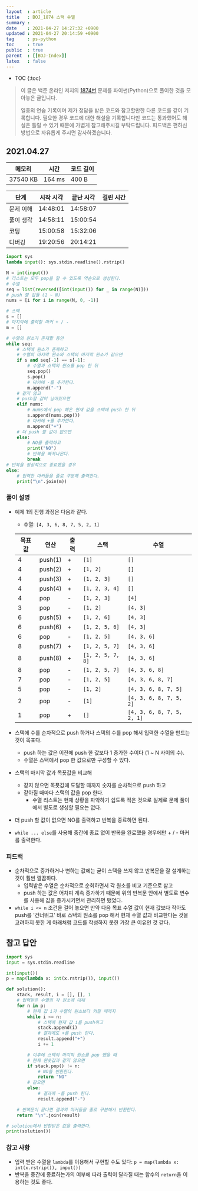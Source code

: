 ```yaml
---
layout  : article
title   : BOJ_1874 스택 수열
summary : 
date    : 2021-04-27 14:27:32 +0900
updated : 2021-04-27 20:14:59 +0900
tag     : ps-python
toc     : true
public  : true
parent  : [[BOJ-Index]]
latex   : false
---
```

* TOC
{:toc}

>이 글은 백준 온라인 저지의 [1874번](https://www.acmicpc.net/problem/1874) 문제를 파이썬(Python)으로 풀이한 것을 모아놓은 글입니다.
>
> 일종의 연습 기록이며 제가 정답을 받은 코드와 참고할만한 다른 코드를 같이 기록합니다. 필요한 경우 코드에 대한 해설을 기록합니다만 코드는 통과했어도 해설은 틀릴 수 있기 때문에 가볍게 참고해주시길 부탁드립니다. 피드백은 편하신 방법으로 자유롭게 주시면 감사하겠습니다.

## 2021.04.27

| 메모리    | 시간   | 코드 길이 |
| --------- | -----  | --------- |
| 37540 KB  | 164 ms | 400 B     |

| 단계      | 시작 시각 | 끝난 시각 | 걸린 시간 |
| --------- | --------- | --------- | --------- |
| 문제 이해 | 14:48:01  | 14:58:07  |           |
| 풀이 생각 | 14:58:11  | 15:00:54  |           |
| 코딩      | 15:00:58  | 15:32:06  |           |
| 디버깅    | 19:20:56  | 20:14:21  |           |

```python
import sys
lambda input(): sys.stdin.readline().rstrip()

N = int(input())
# 리스트는 모두 pop을 할 수 있도록 역순으로 생성한다.
# 수열
seq = list(reversed([int(input()) for _ in range(N)]))
# push 할 값들 (1 ~ N)
nums = [i for i in range(N, 0, -1)]

# 스택
s = []
# 마지막에 출력할 마커 + / -
m = []

# 수열의 원소가 존재할 동안
while seq:
    # 스택에 원소가 존재하고
    # 수열의 마지막 원소와 스택의 마지막 원소가 같으면
    if s and seq[-1] == s[-1]:
        # 수열과 스택의 원소를 pop 한 뒤
        seq.pop()
        s.pop()
        # 마커에 -를 추가한다.
        m.append("-")
    # 같지 않고
    # push할 값이 남아있으면
    elif nums: 
        # nums에서 pop 해온 현재 값을 스택에 push 한 뒤
        s.append(nums.pop())
        # 마커에 +를 추가한다.
        m.append("+")
    # 더 push 할 값이 없으면
    else:
        # NO를 출력하고
        print("NO")
        # 반복을 빠져나온다.
        break
# 반복을 정상적으로 종료했을 경우
else:
    # 입력한 마커들을 줄로 구분해 출력한다.
    print("\n".join(m))
```

### 풀이 설명

* 예제 1의 진행 과정은 다음과 같다.
    * 수열:  `[4, 3, 6, 8, 7, 5, 2, 1]`

    |목표 값| 연산 | 출력 | 스택 | 수열 |
    | --- | --- | --- | --- | --- |
    | 4 | push(1) | + |`[1]` | `[]` |
    | 4 | push(2) | + |`[1, 2]` | `[]` |
    | 4 | push(3) | + | `[1, 2, 3]` | `[]` |
    | 4 | push(4) | + | `[1, 2, 3, 4]` | `[]` |
    | 4 | pop | - | `[1, 2, 3]` | `[4]`|
    | 3 | pop | - | `[1, 2]` | `[4, 3]`|
    | 6 | push(5) | + | `[1, 2, 6]` |  `[4, 3]` |
    | 6 | push(6) | + | `[1, 2, 5, 6]` | `[4, 3]` |
    | 6 | pop | - | `[1, 2, 5]` | `[4, 3, 6]` |
    | 8 | push(7) | + | `[1, 2, 5, 7]` | `[4, 3, 6]` |
    | 8 | push(8) | + | `[1, 2, 5, 7, 8]` | `[4, 3, 6]` |
    | 8 | pop  | - | `[1, 2, 5, 7]` | `[4, 3, 6, 8]` |
    | 7 | pop  | - | `[1, 2, 5]` | `[4, 3, 6, 8, 7]` |
    | 5 | pop  | - | `[1, 2]` | `[4, 3, 6, 8, 7, 5]` |
    | 2 | pop  | - | `[1]` | `[4, 3, 6, 8, 7, 5, 2]` |
    | 1 | pop | + |`[]` |  `[4, 3, 6, 8, 7, 5, 2, 1]`|

* 스택에 수를 순차적으로 push 하거나 스택의 수를 pop 해서 입력한 수열을 만드는 것이 목표다.
    * push 하는 값은 이전에 push 한 값보다 1 증가한 수이다 (1 ~ N 사이의 수).
    * 수열은 스택에서 pop 한 값으로만 구성할 수 있다.
* 스택의 마지막 값과 목푯값을 비교해
    * 같지 않으면 목푯값에 도달할 때까지 숫자를 순차적으로 push 하고
    * 같아질 때마다 스택의 값을 pop 한다.
        * 수열 리스트는 현재 상황을 파악하기 쉽도록 적은 것으로 실제로 문제 풀이에서 별도로 생성할 필요는 없다.
* 더 push 할 값이 없으면 NO를 출력하고 반복을 종료하면 된다.
* `while ... else`를 사용해 중간에 종료 없이 반복을 완료했을 경우에만 + / - 마커를 출력한다.

### 피드백

* 순차적으로 증가하거나 변하는 값에는 굳이 스택을 쓰지 않고 반복문을 잘 설계하는 것이 훨씬 깔끔하다.
    * 입력받은 수열은 순차적으로 순회하면서 각 원소를 비교 기준으로 삼고
    * push 하는 값은 어차피 계속 증가하기 때문에 위의 반복문 안에서 별도로 변수를 사용해 값을 증가시키면서 관리하면 됐었다.
* `while i <= n` 조건을 걸어 놓으면 만약 다음 목표 수열 값이 현재 값보다 작아도 push를 '건너뛰고' 바로 스택의 원소를 pop 해서 현재 수열 값과 비교한다는 것을 고려하지 못한 게 아래처럼 코드를 작성하지 못한 가장 큰 이유인 것 같다.

## 참고 답안

```python
import sys
input = sys.stdin.readline

int(input())
p = map(lambda x: int(x.rstrip()), input())

def solution():
    stack, result, i = [], [], 1
    # 입력받은 수열의 각 원소에 대해
    for n in p:
        # 현재 값 i가 수열의 원소보다 커질 때까지
        while i <= n:
            # 스택에 현재 값 i를 push하고
            stack.append(i)
            # 결과에도 +를 push 한다.
            result.append("+")
            i += 1

        # 이후에 스택의 마지막 원소를 pop 했을 때
        # 현재 원솟값과 같지 않으면
        if stack.pop() != n:
            # NO를 반환한다.
            return "NO"
        # 같으면
        else:
            # 결과에 -를 push 한다.
            result.append("-")

    # 반복문이 끝나면 결과의 마커들을 줄로 구분해서 반환한다.
    return "\n".join(result)

# solution에서 반환받은 값을 출력한다.
print(solution())
```

### 참고 사항

* 입력 받은 수열을 `lambda`를 이용해서 구현할 수도 있다: `p = map(lambda x: int(x.rstrip()), input())`
* 반복을 중간에 종료하는가의 여부에 따라 출력이 달라질 때는 함수의 `return`을 이용하는 것도 좋다.
